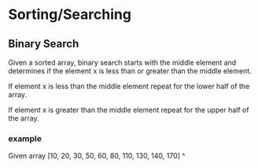 # Sorting/Searching

## Binary Search
<p> Given a sorted array, binary search starts with the middle element and determines if the element x is less than or greater than the middle element.</p>
<p> If element x is less than the middle element repeat for the lower half of the array. </p>
<p> If element x is greater than the middle element repeat for the upper half of the array. </p>

### example

<p> 
    Given array [10, 20, 30, 50, 60, 80, 110, 130, 140, 170] 
                                  ^   
</p>
